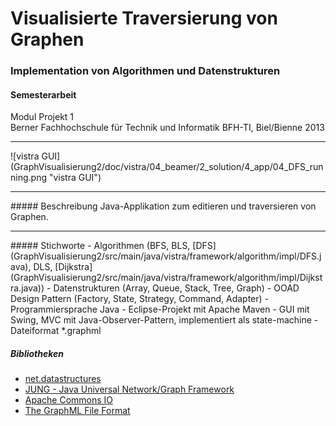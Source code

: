 # Visualisierte Traversierung von Graphen
### Implementation von Algorithmen und Datenstrukturen

#### Semesterarbeit

Modul Projekt 1<br>
Berner Fachhochschule für Technik und Informatik BFH-TI, Biel/Bienne 2013
<hr>
![vistra GUI](GraphVisualisierung2/doc/vistra/04_beamer/2_solution/4_app/04_DFS_running.png "vistra GUI")
<hr>
##### Beschreibung
Java-Applikation zum editieren und traversieren von Graphen.
<hr>
##### Stichworte
- Algorithmen (BFS, BLS, [DFS](GraphVisualisierung2/src/main/java/vistra/framework/algorithm/impl/DFS.java), DLS, [Dijkstra](GraphVisualisierung2/src/main/java/vistra/framework/algorithm/impl/Dijkstra.java))
- Datenstrukturen (Array, Queue, Stack, Tree, Graph)
- OOAD Design Pattern (Factory, State, Strategy, Command, Adapter)
- Programmiersprache Java
- Eclipse-Projekt mit Apache Maven
- GUI mit Swing, MVC mit Java-Observer-Pattern, implementiert als state-machine
- Dateiformat *.graphml

##### Bibliotheken
- <a target="_blank" href="http://net3.datastructures.net/">net.datastructures</a>
- <a target="_blank" href="http://jung.sourceforge.net/">JUNG - Java Universal Network/Graph Framework</a>
- <a target="_blank" href="http://commons.apache.org/proper/commons-io/">Apache Commons IO</a>
- <a target="_blank" href="http://graphml.graphdrawing.org/">The GraphML File Format</a>
